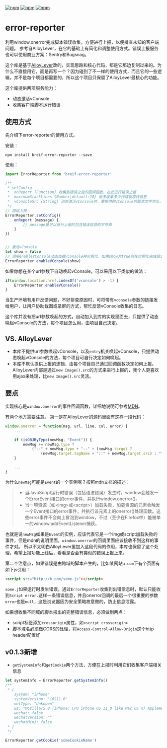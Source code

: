 [![npm](https://img.shields.io/npm/dm/breif-error-reporter.svg)](https://www.npmjs.com/package/breif-error-reporter)
[![npm](https://img.shields.io/npm/v/breif-error-reporter.svg)](https://www.npmjs.com/package/breif-error-reporter)
[![npm](https://img.shields.io/npm/l/breif-error-reporter.svg)](https://www.npmjs.com/package/breif-error-reporter)


# error-reporter
利用window.onerror完成脚本错误收集，方便进行上报，以便排查未知的客户端问题。 参考自AlloyLever，在它的基础上有简化和调整使用方式。错误上报服务也可以使用商业方案：Sentry和Bugsnag。

这个库是基于[AlloyLever](https://github.com/AlloyTeam/AlloyLever)改的，实现思路和核心代码，都是它那边复制过来的。为什么不直接用它，而是再写一个？因为碰到了不一样的使用方式，而且它的一些逻辑，并不是每个项目都需要的，所以这个项目只保留了AlloyLever最核心的功能。

这个库提供两项服务能力：
* 动态激活vConsole
* 收集客户端脚本运行错误

## 使用方式
先介绍下error-reporter的使用方式。

安装：
```
npm install breif-error-reporter --save
```

使用：
```js
import ErrorReporter from 'breif-error-reporter'

/**
 * setConfig
 *  onReport {Function} 收集到错误之后的回调函数，在此进行错误上报
 *  maximumStackLines {Number|default:20} 最多收集多少行错误堆栈信息
 *  vConsoleSrc {String} 动态激活vConsole时，要提供的vConsole的脚本文件地址，默认值使用的是Bootcss提供的cdn地址
 */
// 错误上报
ErrorReporter.setConfig({
    onReport (message) {
        // message是可以进行上报的包含错误信息的字符串
    }
})


// 激活vConsole
let show = false
// 调用enableVConsole动态加载vConsole并实例化，如果show为true则在实例化完成后立即展示vConsole
ErrorReporter.enableVConsole(show)
```

如果你想在某个url参数下自动唤起vConsole，可以采用以下类似的做法：
```js
if(window.location.href.indexOf('vconsole') > -1) {
    ErrorReporter.enableVConsole()
}
```
当生产环境有用户反馈问题，不好排查原因时，可将带有`vconsole`参数的链接发给用户，让用户协助截图或录屏的方式，帮忙反馈vConsole收集的日志。

这个库并没有把url参数唤起的方式，自动加入到库的实现里面去，只提供了动态唤起vConsole的方法，每个项目怎么用，由项目自己决定。


## VS. AlloyLever
* 本库不提供url参数唤起vConsole，以及`entry`机关唤起vConsole，只提供动态唤起vConsole的方法，每个项目可自行决定如何唤起。
* 本库不默认提供上报的逻辑，由每个项目自己通过回调函数决定如何上报。 AlloyLever内部是通过`new Image().src`的方式来进行上报的，我个人更喜欢用ajax来处理，比`new Image().src`灵活。

## 要点
实现核心是`window.onerror`的事件回调函数，详细地说明可参考[MDN](https://developer.mozilla.org/zh-CN/docs/Web/API/GlobalEventHandlers/onerror)。

有两个地方需要注意。 第一是在AlloyLever的源码里面有这样一段代码：
```js
window.onerror = function(msg, url, line, col, error) {
    ...

    if (isOBJByType(newMsg, "Event")) {
        newMsg += newMsg.type ?
            ("--" + newMsg.type + "--" + (newMsg.target ?
                (newMsg.target.tagName + "::" + newMsg.target.src) : "")) : ""
    }

    ...
}
```
为什么`newMsg`可能是`Event`的一个实例呢？按照mdn文档的描述：
> * 当JavaScript运行时错误（包括语法错误）发生时，window会触发一个ErrorEvent接口的error事件，并执行window.onerror()。
> * 当一项资源（如\<img\>或\<script\>）加载失败，加载资源的元素会触发一个Event接口的error事件，并执行该元素上的onerror()处理函数。这些error事件不会向上冒泡到window，不过（至少在Firefox中）能被单一的window.addEventListener捕获。

也就是说`newMsg`如果是`Event`的实例，应该代表它是一个img或script加载失败的事件，但是mdn的说明里面，`window.onerror`的回调里面应该接收不到这样的事件才对。 所以不太明白AlloyLever里加入这段代码的作用，本库也保留了这个处理，希望上报功能上线后，看看是否会有类似的错误上报上来。

第二个注意点，如果错误是由跨域的脚本产生的，比如某网站`a.com`下有个页面有如下js引用：
```html
<script src="http://b.com/some.js"></script>
```
`some.j`如果运行时发生错误，通过`ErrorReporter`收集到出错信息时，默认只能收到`Script error.`这样一条错误信息，并且onerror回调的最后一个很重要的参数`error`也是`null`，这是浏览器因为安全策略故意做的，防止信息泄露。

如果想收集不同域的脚本报出的完整错误信息，必须做到两点：
* script标签添加`crossorigin`属性，如`<script crossorigin>`
* 脚本域名必须做CORS的处理，将`Access-Control-Allow-Origin`这个http header配置好

## v0.1.3新增
* `getSystemInfo`和`getCookie`两个方法，方便在上报时利用它们收集客户端相关信息
```js
let systemInfo = ErrorReporter.getSystemInfo()
/**
 * {
    system: "iPhone"
    systemVersion: "iOS11.0"
    netType: "Unknown"
    ua: "Mozilla/5.0 (iPhone; CPU iPhone OS 11_0 like Mac OS X) AppleWebKit/604.1.38 ..."
    wechat: false
    wechatVersion: ""
    wechatMini: false
 * }
 */

ErrorReporter.getCookie('someCookieName')
```